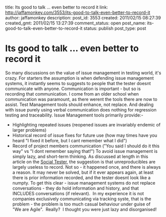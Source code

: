 title: Its good to talk ... even better to record it
link: http://jaffamonkey.com/3553/its-good-to-talk-even-better-to-record-it
author: jaffamonkey
description: 
post_id: 3553
created: 2011/02/15 08:27:39
created_gmt: 2011/02/15 13:27:39
comment_status: open
post_name: its-good-to-talk-even-better-to-record-it
status: publish
post_type: post

# Its good to talk ... even better to record it

So many discussions on the value of issue management in testing world, it's crazy. For starters the assumption is when defending issue management systems, it instantly seems to suggests to people that the tester doesnt communicate with anyone. Communication is important - but so is recording that communication. I come from an older school when communication was paramount, as there werent the tools there are now to assist. Test Management tools should enhance, not replace. And dealing with issue purely using verbal communication does nothing for regression testing and traceability. Issue Management tools primarily provide:- 

  * Highlighting repeated issues (reopened issues are invariably endemic of larger problems)
  * Historical record of issue fixes for future use (how may times have you heard "I fixed it before, but I cant remember what I did")
  * Record of project members communication ("You said I should do it this way" vs "I dont remember saying that!")
To avoid issue management is simply lazy, and short-term thinking. As discussed at length in this article on the [Social Tester](http://thesocialtester.posterous.com/cannot-reproduce), the suggestion is that unreproducibles are largely useless to record. Not so - it happened once, and there is always a reason. It may never be solved, but if it ever appears again, at least there is prior information recorded, and the tester doesnt look like a numpty. To get this clear - issue management systems do not replace conversations - they do hold information and history, and that INCLUDES conversations (if relevant).  In my experience it is not companies exclusively communicating via tracking syste, that is the problem - the problem is too much casual behaviour under guise of  "We are Agile".  Really?  I thought you were just lazy and disorganised!
